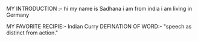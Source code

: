 MY INTRODUCTION :-
hi my name is Sadhana
i am from india
i am living in Germany

MY FAVORITE RECIPIE:-
Indian Curry
DEFINATION OF WORD:-
                   "speech as distinct from action."